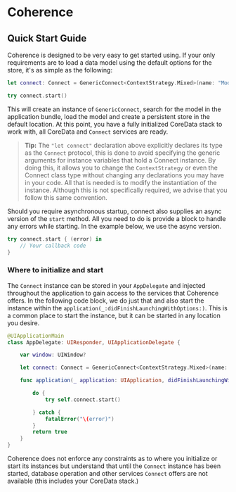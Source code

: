 # Coherence
## Quick Start Guide

Coherence is designed to be very easy to get started using.  If your only requirements are to load a data model using the default options for the store, it's as simple as the following:

```swift
let connect: Connect = GenericConnect<ContextStrategy.Mixed>(name: "ModelName")

try connect.start()
```

This will create an instance of `GenericConnect`, search for the model in the application bundle, load the model and create a persistent store in the default location. At this point, you have a fully initialized CoreData stack to work with, all CoreData and `Connect` services are ready.

>**Tip:** The `"let connect"` declaration above explicitly declares its type as the `Connect` protocol, this is done to avoid specifying the generic arguments for instance variables that hold a Connect instance.  By doing this, it allows you to change the `ContextStrategy` or even the Connect class type without changing any declarations you may have in your code.  All that is needed is to modify the instantiation of the instance. Although this is not specifically required, we advise that you follow this same convention.

Should you require asynchronous startup, connect also supplies an async version of the `start` method.  All you need to do is provide a block to handle any errors while starting.  In the example below, we use the async version.

```swift
try connect.start { (error) in
    // Your callback code
}
```


### Where to initialize and start

The `Connect` instance can be stored in your `AppDelegate` and injected throughout the application to gain access to the services that Coherence offers.  In the following code block, we do just that and also start the instance within the `application(_:didFinishLaunchingWithOptions:)`.  This is a common place to start the instance, but it can be started in any location you desire. 

```swift
@UIApplicationMain
class AppDelegate: UIResponder, UIApplicationDelegate {

    var window: UIWindow?

    let connect: Connect = GenericConnect<ContextStrategy.Mixed>(name: "ModelName")

    func application(_ application: UIApplication, didFinishLaunchingWithOptions launchOptions: [UIApplicationLaunchOptionsKey: Any]?) -> Bool {

        do {
            try self.connect.start()

        } catch {
            fatalError("\(error)")
        }
        return true
    }
}
```

Coherence does not enforce any constraints as to where you initialize or start its instances but understand that until the `Connect` instance has been started, database operation and other services `Connect` offers are not available (this includes your CoreData stack.)
